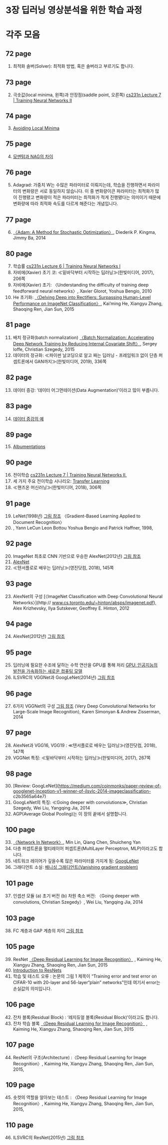 # 3장 딥러닝 영상분석을 위한 학습 과정 
# 각주 모음

## 72 page
  1. 최적화 솔버(Solver): 최적화 방법, 혹은 솔버라고 부르기도 합니다.

## 73 page     
  2. 극솟값(local minima, 왼쪽)과 안장점(saddle point, 오른쪽) [cs231n Lecture 7 | Training Neural Networks II](https://youtu.be/_JB0AO7QxSA)

## 74 page
  3. [Avoiding Local Minima](https://www.i2tutorials.com/how-can-you-avoid-local-minima-to-achieve-the-minimized-loss-function)

## 75 page     
  4. [모멘텀과 NAG의 차이](https://untitledtblog.tistory.com/149)

## 76 page     
  5. Adagrad: 가중치 W는 수많은 파라미터로 이뤄지는데, 학습을 진행하면서 파라미터의 변화량은 서로 동일하지 않습니다. 이 중 변화량이큰 파라미터는 최적화가
많이 진행됐고 변화량이 적은 파라미터는 최적화가 적게 진행됐다는 의미이기 때문에 변화량에 따라 최적화 속도를 다르게 해준다는 개념입니다.

## 77 page     
  6. [〈Adam: A Method for Stochastic Optimization〉](https://arxiv.org/abs/1412.6980), Diederik P. Kingma, Jimmy Ba, 2014

## 80 page     
  7. 학습률 [cs231n Lecture 6 | Training Neural Networks I](https://youtu.be/wEoyxE0GP2M)
  8. 자비에(Xavier) 초기 코: ≪밑바닥부터 시작하는 딥러닝≫(한빛미디어, 2017), 206쪽
  9. 자비에(Xavier) 초기: 〈Understanding the difficulty of training deep feedforward neural networks〉, Xavier Glorot, Yoshua Bengio, 2010
  10. He 초기화: [〈Delving Deep into Rectifiers: Surpassing Human-Level Performance on ImageNet Classification〉](https://arxiv.org/abs/1502.01852), Kai’ming He, Xiangyu Zhang, Shaoqing
Ren, Jian Sun, 2015

## 81 page     
  11. 배치 정규화(batch normalization) [〈Batch Normalization: Accelerating Deep Network Training by Reducing Internal Covariate Shift〉](https://arxiv.org/abs/1502.03167), Sergey Ioffe, Christian Szegedy, 2015
  12. 데이터의 정규화: ≪파이썬 날코딩으로 알고 짜는 딥러닝 - 프레임워크 없이 단층 퍼셉트론에서 GAN까지≫(한빛미디어, 2019), 336쪽

## 82 page
  13. 데이터 증강: ‘데이터 어그먼테이션(Data Augmentation)’이라고 많이 부릅니다.

## 83 page
  14. [데이터 증강의 예](https://nanonets.com/blog/data-augmentation-how-to-use-deep-learning-when-you-have-limited-data-part-2/)

## 89 page
  15. [Albumentations](https://albumentations.ai/)

## 90 page     
  16. 전이학습 [cs231n Lecture 7 | Training Neural Networks II,](https://youtu.be/_JB0AO7QxSA)
  17. 세 가지 주요 전이학습 시나리오: [Transfer Learning](https://cs231n.github.io/transfer-learning/)
  18. ≪핸즈온 머신러닝≫(한빛미디어, 2018), 306쪽

## 91 page     
  19. LeNet(1998년) [그림 참조](http://vision.stanford.edu/cs598_spring07/papers/Lecun98.pdf) 〈Gradient-Based Learning Applied to Document Recognition〉
  20. , Yann LeCun Leon Bottou Yoshua Bengio and Patrick Haffner, 1998,

## 92 page     
  20. ImageNet 최초로 CNN 기반으로 우승한 AlexNet(2012년) [그림 참조](https://youtu.be/DAOcjicFr1Y) 
  21. [AlexNet](https://en.wikipedia.org/wiki/AlexNet)
  22. ≪텐서플로로 배우는 딥러닝≫(영진닷컴, 2018), 145쪽

## 93 page     
  23. AlexNet의 구성 [〈ImageNet Classification with Deep Convolutional Neural Networks〉](http://
www.cs.toronto.edu/~hinton/absps/imagenet.pdf), Alex Krizhevsky, Ilya Sutskever, Geoffrey E. Hinton, 2012

## 94 page     
  24. AlexNet(2012년) [그림 참조](https://medium.com/@shangethrajaa/alexnet-a-deep-learning-breakthrough-aaddb9ac0078) 

## 95 page     
  25. 딥러닝에 필요한 수조에 달하는 수학 연산을 GPU를 통해 처리 [GPU: 인공지능의 발전을 가속화하는 새로운 컴퓨팅 모델](https://blogs.nvidia.co.kr/2016/02/15/accelerating-ai-artificial-intelligence-gpus/)
  26. ILSVRC의 VGGNet과 GoogLeNet(2014년) [그림 참조](https://youtu.be/DAOcjicFr1Y) 

## 96 page     
  27. 6가지 VGGNet의 구성 [그림 참조](https://arxiv.org/pdf/1409.1556.pdf)
⟨Very Deep Convolutional Networks for Large-Scale Image Recognition⟩, Karen Simonyan & Andrew Zisserman, 2014

## 97 page     
  28. AlexNet과 VGG16, VGG19 : ≪텐서플로로 배우는 딥러닝≫(영진닷컴, 2018), 147쪽
  29. VGGNet 특징: ≪밑바닥부터 시작하는 딥러닝≫(한빛미디어, 2017), 267쪽

## 98 page     
  30. [Review: GoogLeNet](https://medium.com/coinmonks/paper-review-of-googlenet-inception-v1-winner-of-ilsvlc-2014-imageclassification-
c2b3565a64e7)
  31. GoogLeNet의 특징: ≪Going deeper with convolutions≫, Christian Szegedy, Wei Liu, Yangqing Jia, 2014
  32. AGP(Average Global Pooling)는 이 장의 끝에서 설명합니다.

## 100 page     
  33. [〈Network In Network〉](https://arxiv.org/pdf/1312.4400.pdf), Min Lin, Qiang Chen, Shuicheng Yan
  34. 다층 퍼셉트론을 멀티레이어 퍼셉트론(MultiLayer Perceptron, MLP)이라고도 합니다.
  35. 네트워크 레이어가 깊을수록 많은 파라미터를 가지게 됨: [GoogLeNet](https://poddeeplearning.readthedocs.io/ko/latest/CNN/GoogLeNet/)
  36. 그래디언트 소실: [배니싱 그래디언트(Vanishing gradient problem)](https://en.wikipedia.org/wiki/Vanishing_gradient_problem)

## 101 page     
  37. 인셉션 모듈 (a) 초기 버전 (b) 차원 축소 버전: 〈Going deeper with convolutions, Christian Szegedy〉, Wei Liu, Yangqing Jia, 2014
      
## 103 page     
  38. FC 계층과 GAP 계층의 차이 [그림 참조](https://medium.com/coinmonks/paper-review-ofgooglenet-inception-v1-winner-of-ilsvlc-2014-image-classification-c2b3565a64e7) 

## 105 page     
  39. ResNet [〈Deep Residual Learning for Image Recognition〉](https://openaccess.thecvf.com/content_cvpr_2016/papers/He_Deep_Residual_Learning_CVPR_2016_paper.pdf)
, Kaiming He, Xiangyu Zhang, Shaoqing Ren, Jian Sun, 2015
  40. [Introduction to ResNets](https://towardsdatascience.com/introduction-to-resnets-c0a830a288a4)
  41. 학습 및 테스트 오류 : 논문의 그림 1 제목이 “Training error and test error on CIFAR-10 with 20-layer and 56-layer“plain” networks”인데 여기서
error는 손실값의 의미입니다.

## 106 page     
  42. 잔차 블록(Residual Block) : ‘레지듀얼 블록(Residual Block)’이라고도 합니다.
  43. 잔차 학습 블록 [〈Deep Residual Learning for Image Recognition〉](https://openaccess.thecvf.com/content_cvpr_2016/papers/He_Deep_Residual_Learning_CVPR_2016_paper.pdf)
      , Kaiming He, Xiangyu Zhang, Shaoqing Ren, Jian Sun, 2015

## 107 page     
  44. ResNet의 구조(Architecture) :〈Deep Residual Learning for Image Recognition〉, Kaiming He, Xiangyu Zhang, Shaoqing Ren, Jian Sun, 2015,

## 109 page     
  45. 숏컷의 역할을 알아보는 테스트 : 〈Deep Residual Learning for Image Recognition〉, Kaiming He, Xiangyu Zhang, Shaoqing Ren, Jian Sun, 2015,

## 110 page     
  46. ILSVRC의 ResNet(2015년) [그림 참조](https://youtu.be/DAOcjicFr1Y)










